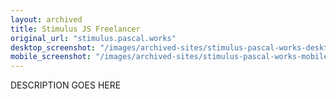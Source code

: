 ```yaml
---
layout: archived
title: Stimulus JS Freelancer
original_url: "stimulus.pascal.works"
desktop_screenshot: "/images/archived-sites/stimulus-pascal-works-desktop-20250620.png"
mobile_screenshot: "/images/archived-sites/stimulus-pascal-works-mobile-20250620.png"
---
```


DESCRIPTION GOES HERE
